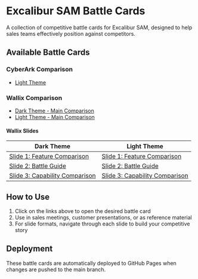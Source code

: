# Excalibur SAM Battle Cards

A collection of competitive battle cards for Excalibur SAM, designed to help sales teams effectively position against competitors.

<!-- > **Note:** These battle cards are designed for sales teams to use when discussing Excalibur SAM's competitive advantages. They highlight key differentiators in a clear, visually appealing format. -->

## Available Battle Cards

### CyberArk Comparison
- [Light Theme](https://excalibur-enterprise.github.io/BattleCards/Cyberark/main-bright.html)

### Wallix Comparison
- [Dark Theme - Main Comparison](https://excalibur-enterprise.github.io/BattleCards/Wallix/main-dark.html)
- [Light Theme - Main Comparison](https://excalibur-enterprise.github.io/BattleCards/Wallix/main-bright.html)

#### Wallix Slides
| Dark Theme | Light Theme |
|------------|-------------|
| [Slide 1: Feature Comparison](https://excalibur-enterprise.github.io/BattleCards/Wallix/slide1-dark.html) | [Slide 1: Feature Comparison](https://excalibur-enterprise.github.io/BattleCards/Wallix/slide1-bright.html) |
| [Slide 2: Battle Guide](https://excalibur-enterprise.github.io/BattleCards/Wallix/slide2-dark.html) | [Slide 2: Battle Guide](https://excalibur-enterprise.github.io/BattleCards/Wallix/slide2-bright.html) |
| [Slide 3: Capability Comparison](https://excalibur-enterprise.github.io/BattleCards/Wallix/slide3-dark.html) | [Slide 3: Capability Comparison](https://excalibur-enterprise.github.io/BattleCards/Wallix/slide3-bright.html) |

<!-- ## Usage

These battle cards are designed to be used by sales teams when positioning Excalibur SAM against competitors. Each card highlights the key differentiators and competitive advantages of Excalibur SAM.

## Features

- **Responsive Design**: All battle cards are designed to work on desktop and tablet devices
- **Dark/Light Themes**: Choose between dark and light themes based on presentation needs
- **Slide Formats**: Available in both comprehensive single-page format and slide-by-slide presentation format -->

## How to Use

1. Click on the links above to open the desired battle card
2. Use in sales meetings, customer presentations, or as reference material
3. For slide formats, navigate through each slide to build your competitive story

<!-- ## Contributing

To contribute to these battle cards:

1. Fork the repository
2. Create a new branch for your changes
3. Make your updates to existing cards or create new ones
4. Submit a pull request with a clear description of your changes

### Adding New Competitors

To add a new competitor battle card:

1. Create a new directory with the competitor name
2. Use the existing HTML templates as a starting point
3. Update the content with relevant competitive information
4. Add links to the new battle cards in this README -->

## Deployment

These battle cards are automatically deployed to GitHub Pages when changes are pushed to the main branch.
